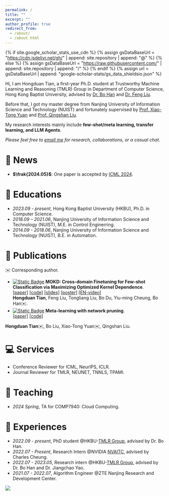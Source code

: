 ```yaml
---
permalink: /
title: ""
excerpt: ""
author_profile: true
redirect_from: 
  - /about/
  - /about.html
---
```

{% if site.google_scholar_stats_use_cdn %}
{% assign gsDataBaseUrl = "https://cdn.jsdelivr.net/gh/" | append: site.repository | append: "@" %}
{% else %}
{% assign gsDataBaseUrl = "https://raw.githubusercontent.com/" | append: site.repository | append: "/" %}
{% endif %}
{% assign url = gsDataBaseUrl | append: "google-scholar-stats/gs_data_shieldsio.json" %}

<span class='anchor' id='about-me'></span>

Hi, I am Hongduan Tian, a first-year Ph.D. student at Trustworthy Machine Learning and Reasoning (TMLR) Group in Department of Computer Science, Hong Kong Baptist University, advised by [Dr. Bo Han](https://bhanml.github.io/) and [Dr. Feng Liu](https://fengliu90.github.io/index.html).

Before that, I got my master degree from Nanjing University of Information Science and Technology (NUIST) and fortunately supervised by [Prof. Xiao-Tong Yuan](https://sites.google.com/site/xtyuan1980/home?authuser=0) and [Prof. Qingshan Liu](https://scholar.google.com/citations?user=2Pyf20IAAAAJ&hl=en).

My research interests mainly include **few-shot/meta learning, transfer learning, and LLM Agents**.

*Please feel free to [email me](mailto:cshdtian@comp.hkbu.edu.hk) for research, collaborations, or a casual chat.* 

<!-- *Please consider giving me [anonymous feedback](https://docs.google.com/forms/d/e/1FAIpQLSeE4_y14QlUtJ8MhltnGnWwco7J1sWprXnlGoFWFo002k26lw/viewform?usp=sf_link).* -->

# 📣 News
- **$\frak{2024.05}$**: One paper is accepted by [ICML 2024](https://icml.cc/).


# 📖 Educations
- *2023.09 - present*, Hong Kong Baptist University (HKBU), Ph.D. in Computer Science.
- *2018.09 – 2021.06*, Nanjing University of Information Science and Technology (NUIST), M.E. in Control Enginerring.
- *2014.09 - 2018.06*, Nanjing University of Information Science and Technology (NUIST), B.E. in Automation.

<!-- # 📝 Featured Publications
TODO -->

# 📝 Publications
✉️ Corresponding author.

- [![Static Badge](https://img.shields.io/badge/Conference-ICML'24-blue)]() **MOKD: Cross-domain Finetuning for Few-shot Classification via Maximizing Optimized Kernel Dependence**.  
[[paper]](https://arxiv.org/pdf/2405.18786)
[[code]](https://github.com/HongduanTian/MOKD)
[[slides]]()
[[poster]]()
[[EN-video]]()  
  **Hongduan Tian**, Feng Liu, Tongliang Liu, Bo Du, Yiu-ming Cheung, Bo Han✉️.
- [![Static Badge](https://img.shields.io/badge/Conference-ECCV'20-blue)]() **Meta-learning with network pruning**.  
[[paper]](https://arxiv.org/pdf/2007.03219)
[[code]](https://github.com/HongduanTian/Dense-Sparse-Dense-Reptile)
<!--[[slides]](/_pages/data/slides-neural-atoms.pdf)
[[poster]](/_pages/data/poster-neural-atoms.pdf)
[[EN-video]](https://recorder-v3.slideslive.com/?share=92308&s=8e966150-4ba4-41b7-97d3-8ed0c1a1cd0c)
[[CN-video]](https://www.bilibili.com/video/BV1qH4y1L7mb/?share_source=copy_web&vd_source=65ec14228a98f635bf0406f14c7f8660&t=5342)-->  
  **Hongduan Tian**✉️, Bo Liu, Xiao-Tong Yuan✉️, Qingshan Liu.
 


<!--# 🎖 Awards
- *2023.11*, Research Excellence Award of HKBU.
- *2021.06*, Honorary degree of HUST (Top 2%, highest honour for undergrad).
- *2021.06*, Outstanding Graduate Award of HUST.

# 💬 Talks
- *2023.11*, Seminar on Trustworthy Machine Learning with Imperfect Data @TechBeat, Online.
[[Video]](https://www.bilibili.com/video/BV1cQ4y1x76L/?t=4490)
- *2023.11*, Youth PhD Talk on Trustworthy Machine Learning @AI Time, Online.
[[Video]](https://www.bilibili.com/video/BV1ag4y1Q7ye/?t=7945)-->

# 💻 Services
- Conference Reviewer for ICML, NeurIPS, ICLR.
- Journal Reviewer for TMLR, NEUNET, TNNLS, TPAMI.

# 🏫 Teaching
- *2024 Spring*, TA for COMP7940: Cloud Computing.

# 📖 Experiences
- *2022.09 - present*, PhD student @HKBU-[TMLR Group](https://bhanml.github.io/group.html), advised by Dr. Bo Han.
- *2022.07 - Present*, Research Intern @NVIDIA [NVAITC](https://resources.nvidia.com/en-us-gps-ai-capacity-building/nvaitc-research), advised by Charles Cheung.
- *2022.07 - 2023.05*, Research intern @HKBU-[TMLR Group](https://bhanml.github.io/group.html), advised by Dr. Bo Han and Dr. Jiangchao Yao.
- *2021.07 - 2022.07*, Algorithm Engineer @ZTE Nanjing Research and Development Center.

  
<!-- <div align=center> -->
<!-- <a href='https://clustrmaps.com/site/1byjf'  title='Visit tracker'><img src='//clustrmaps.com/map_v2.png?cl=080808&w=400&t=tt&d=EuVM39DBt0G0cQJh20EJFBL7BHU5A5hzsTXUdCbe7Ic&co=ffffff&ct=808080'/></a> -->
<!--<a href='https://clustrmaps.com/site/1byjf'  title='Visit tracker'><img src='//clustrmaps.com/map_v2.png?cl=080808&w=a&t=m&d=EuVM39DBt0G0cQJh20EJFBL7BHU5A5hzsTXUdCbe7Ic&co=ffffff&ct=808080'/></a>-->
<a href="https://clustrmaps.com/site/1bztd" title="Visit tracker"><img src="//www.clustrmaps.com/map_v2.png?d=9WmKAuGZx-jp_Cqemh_qyo-Fhw-l77tju_9bukYAC-o&cl=ffffff"></a>
<!-- </div> -->
